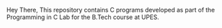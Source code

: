 Hey There,
This repository contains C programs developed as part of the Programming in C Lab for the B.Tech course at UPES.

